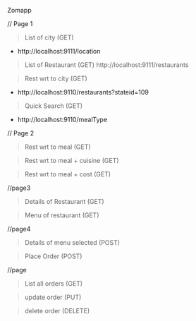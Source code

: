 Zomapp

// Page 1
> List of city (GET)
*  http://localhost:9111/location

> List of Restaurant (GET)
http://localhost:9111/restaurants

> Rest wrt to city (GET)
* http://localhost:9110/restaurants?stateid=109

> Quick Search (GET)
* http://localhost:9110/mealType


// Page 2
> Rest wrt to meal (GET)


> Rest wrt to meal + cuisine (GET)


> Rest wrt to meal + cost (GET)


//page3
> Details of Restaurant (GET)


> Menu of restaurant (GET)


//page4
> Details of menu selected (POST)


> Place Order (POST)


//page
> List all orders (GET)


> update order (PUT)


> delete order (DELETE)